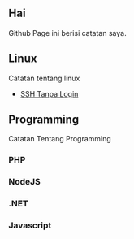 ## Hai

Github Page ini berisi catatan saya.

## Linux
Catatan tentang linux
- [SSH Tanpa Login](/linux/ssh-tanpa-login)

## Programming
Catatan Tentang Programming
### PHP
### NodeJS
### .NET
### Javascript
